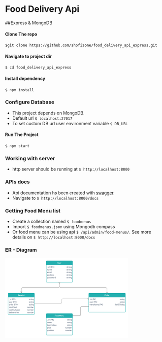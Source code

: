 # Food Delivery Api

##Express & MongoDB

#### Clone The repo

`$git clone https://github.com/shofizone/food_delivery_api_express.git`

#### Navigate to project dir

`$ cd food_delivery_api_express`

#### Install dependency

`$ npm install`

### Configure Database

- This project depends on MongoDB.
- Default url `$ localhost:27017`
- To set custom DB url user environment variable `$ DB_URL` 

#### Run The Project

`$ npm start`

### Working with server

- http server should be running at `$ http://localhost:8000`

### APIs docs

- Api documentation hs been created with [swagger](https://swagger.io/)
- Navigate to `$ http://localhost:8000/docs`

### Getting Food Menu list 
- Create a collection named `$ foodmenus`
- Import `$ foodmenus.json` using Mongodb compass
- Or food menu can be using api `$ /api/admin/food-menus/`. See more details on `$ http://localhost:8000/docs`

### ER - Diagram


<img alt="ERD of DB" src="https://github.com/shofizone/food_delivery_api_express/blob/master/ERD.jpg?raw=true" width="400">


